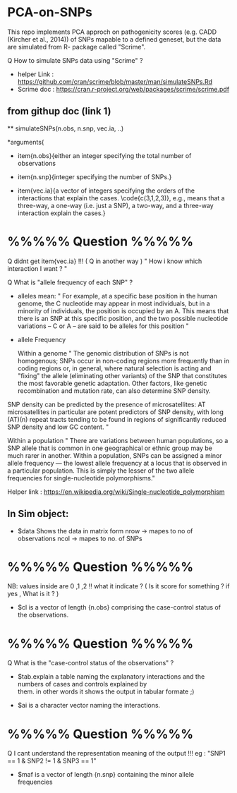 # PCA-on-SNPs
This repo implements PCA approch on pathogenicity scores (e.g. CADD (Kircher et al., 2014)) of SNPs mapable to a defined geneset, but the data are simulated from R- package called "Scrime".

Q How to simulate SNPs data using "Scrime" ?

* helper Link : https://github.com/cran/scrime/blob/master/man/simulateSNPs.Rd
* Scrime doc : https://cran.r-project.org/web/packages/scrime/scrime.pdf

## from githup doc (link 1)

** simulateSNPs(n.obs, n.snp, vec.ia, ..)

*arguments{
  - item{n.obs}{either an integer specifying the total number of observations
  
  - item{n.snp}{integer specifying the number of SNPs.}
  
  - item{vec.ia}{a vector of integers specifying the orders of the interactions
    that explain the cases. \code{c(3,1,2,3)}, e.g., means that a three-way,
    a one-way (i.e. just a SNP), a two-way, and a three-way interaction explain the cases.}
# %%%%% Question %%%%%
Q didnt get item{vec.ia} !!!
( Q in another way )
" How i know which interaction I want ? "

Q What is "allele frequency of each SNP" ?
- alleles mean:
  " For example, at a specific base position in the human genome, the C nucleotide may appear in most individuals, but in a minority of individuals, the position is occupied by an A. This means that there is an SNP at this specific position, and the two possible nucleotide variations – C or A – are said to be alleles for this position "

- allele Frequency

  Within a genome
" The genomic distribution of SNPs is not homogenous; SNPs occur in non-coding regions more frequently than in coding regions or, in general, where natural selection is acting and "fixing" the allele (eliminating other variants) of the SNP that constitutes the most favorable genetic adaptation.
Other factors, like genetic recombination and mutation rate, can also determine SNP density.

SNP density can be predicted by the presence of microsatellites: AT microsatellites in particular are potent predictors of SNP density, with long (AT)(n) repeat tracts tending to be found in regions of significantly reduced SNP density and low GC content. "

  Within a population
  " There are variations between human populations, so a SNP allele that is common in one geographical or ethnic group may be much rarer in another. Within a population, SNPs can be assigned a minor allele frequency — the lowest allele frequency at a locus that is observed in a particular population. This is simply the lesser of the two allele frequencies for single-nucleotide polymorphisms." 

Helper link : https://en.wikipedia.org/wiki/Single-nucleotide_polymorphism 
## In Sim object:

- $data 
 Shows the data in matrix form 
 nrow -> mapes to no of observations
 ncol -> mapes to no. of SNPs

# %%%%% Question %%%%%
 NB: values inside are 0 ,1 ,2 !! what it indicate ?
( Is it score for something ? if yes , What is it ? )

- $cl
  is a vector of length {n.obs} comprising the case-control status of the observations.
# %%%%% Question %%%%%
Q What is the "case-control status of the observations" ?

- $tab.explain
  a table naming the explanatory interactions and the numbers of cases and controls explained by     
  them. in other words it shows the output in tabular formate ;)

- $ai
  is a character vector naming the interactions.
# %%%%% Question %%%%%
Q I cant understand the representation meaning of the output !!!
eg : "SNP1 == 1  &  SNP2 != 1  &  SNP3 == 1"

- $maf
 is a vector of length {n.snp} containing the minor allele frequencies




